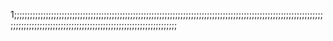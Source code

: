 1;;;;;;;;;;;;;;;;;;;;;;;;;;;;;;;;;;;;;;;;;;;;;;;;;;;;;;;;;;;;;;;;;;;;;;;;;;;;;;;;;;;;;;;;;;;;;;;;;;;;;;;;;;;;;;;;;;;;;;;;;;;;;;;;;;;;;;;;;;;;;;;;;;;;;;;;;;;;;;;;;;;;;;;;;;;;;;;;;;;;
